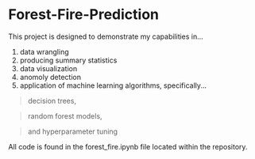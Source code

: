# Forest-Fire-Prediction

This project is designed to demonstrate my capabilities in...

1. data wrangling
2. producing summary statistics
3. data visualization
4. anomoly detection
5. application of machine learning algorithms, specifically...
   
> decision trees,
   
> random forest models,
   
> and hyperparameter tuning

All code is found in the forest_fire.ipynb file located within the repository.
